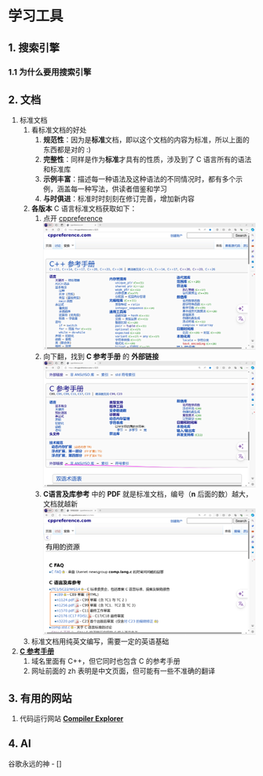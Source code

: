 # 学习工具

## 1. 搜索引擎

### 1.1 为什么要用搜索引擎

## 2. 文档

1. 标准文档
   1. 看标准文档的好处
      1. **规范性**：因为是**标准**文档，即以这个文档的内容为标准，所以上面的东西都是对的 :)
      2. **完整性**：同样是作为**标准**才具有的性质，涉及到了 C 语言所有的语法和标准库
      3. **示例丰富**：描述每一种语法及这种语法的不同情况时，都有多个示例，涵盖每一种写法，供读者借鉴和学习
      4. **与时俱进**：标准时时刻刻在修订完善，增加新内容
   2. **各版本** C 语言标准文档获取如下：
      1. 点开 [cppreference](https://zh.cppreference.com)
         ![cppreference](/images/语法和标准库/1_在开始编程之前/008.png)
      2. 向下翻，找到 **C 参考手册** 的 **外部链接**
         ![C参考手册](/images/语法和标准库/1_在开始编程之前/009.png)
      3. **C语言及库参考** 中的 **PDF** 就是标准文档，编号（**n** 后面的数）越大，文档就越新
         ![C语言及库参考](/images/语法和标准库/1_在开始编程之前/010.png)
   3. 标准文档用纯英文编写，需要一定的英语基础
2. [**C 参考手册**](https://zh.cppreference.com/w/c)
   1. 域名里面有 C++，但它同时也包含 C 的参考手册
   2. 网址前面的 zh 表明是中文页面，但可能有一些不准确的翻译

## 3. 有用的网站

1. 代码运行网站 [**Compiler Explorer**](https://godbolt.org/)

## 4. AI

谷歌永远的神 - []

